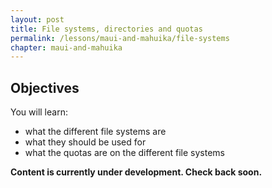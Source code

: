 ```yaml
---
layout: post
title: File systems, directories and quotas
permalink: /lessons/maui-and-mahuika/file-systems
chapter: maui-and-mahuika
---
```


## Objectives

You will learn:

* what the different file systems are
* what they should be used for
* what the quotas are on the different file systems


**Content is currently under development. Check back soon.**
